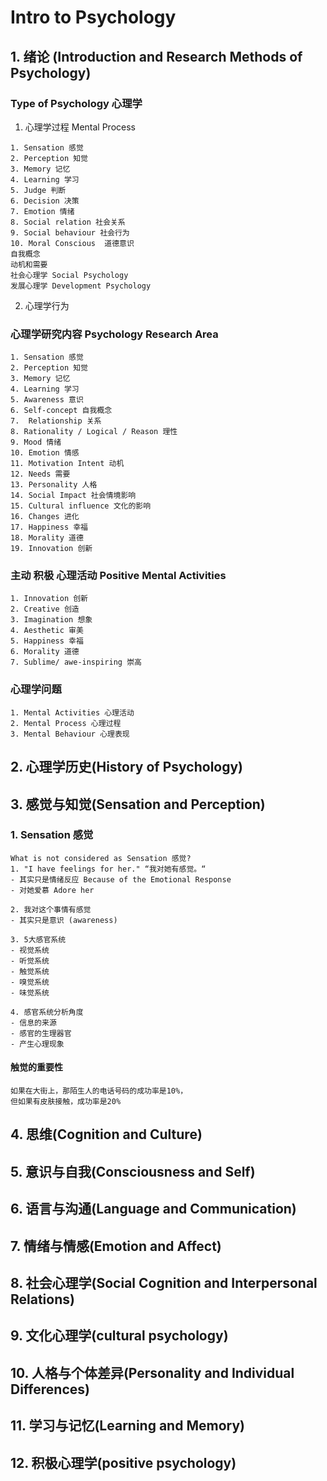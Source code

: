 # Intro to Psychology



## 1. 绪论 (Introduction and Research Methods of Psychology)



### Type of Psychology 心理学

1. 心理学过程 Mental Process
```
1. Sensation 感觉
2. Perception 知觉
3. Memory 记忆
4. Learning 学习
5. Judge 判断
6. Decision 决策
7. Emotion 情绪
8. Social relation 社会关系
9. Social behaviour 社会行为
10. Moral Conscious  道德意识
自我概念
动机和需要
社会心理学 Social Psychology
发展心理学 Development Psychology
```

2. 心理学行为



### 心理学研究内容 Psychology Research Area

```
1. Sensation 感觉
2. Perception 知觉
3. Memory 记忆
4. Learning 学习
5. Awareness 意识
6. Self-concept 自我概念
7.  Relationship 关系
8. Rationality / Logical / Reason 理性
9. Mood 情绪
10. Emotion 情感
11. Motivation Intent 动机
12. Needs 需要
13. Personality 人格
14. Social Impact 社会情境影响
15. Cultural influence 文化的影响
16. Changes 进化
17. Happiness 幸福
18. Morality 道德
19. Innovation 创新
```



### 主动 积极 心理活动 Positive Mental Activities

```
1. Innovation 创新
2. Creative 创造
3. Imagination 想象
4. Aesthetic 审美
5. Happiness 幸福
6. Morality 道德
7. Sublime/ awe-inspiring 崇高
```



### 心理学问题

```
1. Mental Activities 心理活动
2. Mental Process 心理过程
3. Mental Behaviour 心理表现
```



## 2. 心理学历史(History of Psychology)



## 3. 感觉与知觉(Sensation and Perception)



### 1. Sensation 感觉

```
What is not considered as Sensation 感觉?
1. "I have feelings for her." “我对她有感觉。“ 	
- 其实只是情绪反应 Because of the Emotional Response
- 对她爱慕 Adore her

2. 我对这个事情有感觉
- 其实只是意识 (awareness)

3. 5大感官系统
- 视觉系统
- 听觉系统
- 触觉系统
- 嗅觉系统
- 味觉系统

4. 感官系统分析角度
- 信息的来源
- 感官的生理器官
- 产生心理现象
```

#### 触觉的重要性

```
如果在大街上，那陌生人的电话号码的成功率是10%，
但如果有皮肤接触，成功率是20%
```





## 4. 思维(Cognition and Culture)



## 5. 意识与自我(Consciousness and Self)



## 6. 语言与沟通(Language and Communication)



## 7. 情绪与情感(Emotion and Affect)



## 8.  社会心理学(Social Cognition and Interpersonal Relations)



## 9. 文化心理学(cultural psychology)



## 10. 人格与个体差异(Personality and Individual Differences)



## 11. 学习与记忆(Learning and Memory)



## 12. 积极心理学(positive psychology)


